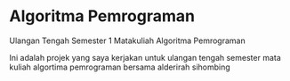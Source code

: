 # Algoritma Pemrograman
Ulangan Tengah Semester 1 Matakuliah Algoritma Pemrograman

Ini adalah projek yang saya kerjakan untuk ulangan tengah semester mata kuliah algortima pemrograman bersama alderirah sihombing
